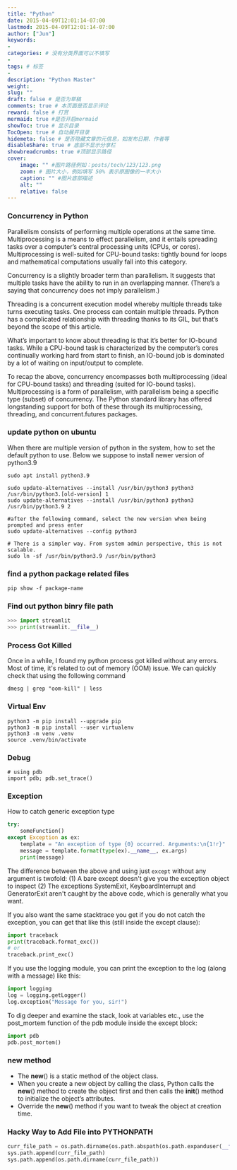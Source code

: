 ```yaml
---
title: "Python"
date: 2015-04-09T12:01:14-07:00
lastmod: 2015-04-09T12:01:14-07:00
author: ["Jun"]
keywords: 
- 
categories: # 没有分类界面可以不填写
- 
tags: # 标签
- 
description: "Python Master"
weight:
slug: ""
draft: false # 是否为草稿
comments: true # 本页面是否显示评论
reward: false # 打赏
mermaid: true #是否开启mermaid
showToc: true # 显示目录
TocOpen: true # 自动展开目录
hidemeta: false # 是否隐藏文章的元信息，如发布日期、作者等
disableShare: true # 底部不显示分享栏
showbreadcrumbs: true #顶部显示路径
cover:
    image: "" #图片路径例如：posts/tech/123/123.png
    zoom: # 图片大小，例如填写 50% 表示原图像的一半大小
    caption: "" #图片底部描述
    alt: ""
    relative: false
---
```


### Concurrency in Python
Parallelism consists of performing multiple operations at the same time. Multiprocessing is a means to effect parallelism, and it entails spreading tasks over a computer’s central processing units (CPUs, or cores). Multiprocessing is well-suited for CPU-bound tasks: tightly bound for loops and mathematical computations usually fall into this category.

Concurrency is a slightly broader term than parallelism. It suggests that multiple tasks have the ability to run in an overlapping manner. (There’s a saying that concurrency does not imply parallelism.)

Threading is a concurrent execution model whereby multiple threads take turns executing tasks. One process can contain multiple threads. Python has a complicated relationship with threading thanks to its GIL, but that’s beyond the scope of this article.

What’s important to know about threading is that it’s better for IO-bound tasks. While a CPU-bound task is characterized by the computer’s cores continually working hard from start to finish, an IO-bound job is dominated by a lot of waiting on input/output to complete.

To recap the above, concurrency encompasses both multiprocessing (ideal for CPU-bound tasks) and threading (suited for IO-bound tasks). Multiprocessing is a form of parallelism, with parallelism being a specific type (subset) of concurrency. The Python standard library has offered longstanding support for both of these through its multiprocessing, threading, and concurrent.futures packages.


### update python on ubuntu
When there are multiple version of python in the system, how to set the default python to use. Below we suppose to install newer version of python3.9
```
sudo apt install python3.9

sudo update-alternatives --install /usr/bin/python3 python3 /usr/bin/python3.[old-version] 1
sudo update-alternatives --install /usr/bin/python3 python3 /usr/bin/python3.9 2

#after the following command, select the new version when being prompted and press enter
sudo update-alternatives --config python3

# There is a simpler way. From system admin perspective, this is not scalable.
sudo ln -sf /usr/bin/python3.9 /usr/bin/python3
```

### find a python package related files
```
pip show -f package-name
```

### Find out python binry file path
```python
>>> import streamlit
>>> print(streamlit.__file__)
```


### Process Got Killed
Once in a while, I found my python process got killed without any errors. Most of time, it's related to out of memory (OOM) issue. We can quickly check that using the following command
```
dmesg | grep "oom-kill" | less
```


### Virtual Env
```
python3 -m pip install --upgrade pip
python3 -m pip install --user virtualenv
python3 -m venv .venv
source .venv/bin/activate
```

### Debug
```
# using pdb
import pdb; pdb.set_trace()
```

### Exception
How to catch generic exception type
```python
try:
    someFunction()
except Exception as ex:
    template = "An exception of type {0} occurred. Arguments:\n{1!r}"
    message = template.format(type(ex).__name__, ex.args)
    print(message)
```

The difference between the above and using just `except` without any argument is twofold: (1) A bare except doesn't give you the exception object to inspect (2) The exceptions SystemExit, KeyboardInterrupt and GeneratorExit aren't caught by the above code, which is generally what you want.

If you also want the same stacktrace you get if you do not catch the exception, you can get that like this (still inside the except clause):
```python
import traceback
print(traceback.format_exc())
# or
traceback.print_exc()
```

If you use the logging module, you can print the exception to the log (along with a message) like this:
```python
import logging
log = logging.getLogger()
log.exception("Message for you, sir!")
```

To dig deeper and examine the stack, look at variables etc., use the post_mortem function of the pdb module inside the except block:
```python
import pdb
pdb.post_mortem()
```

### new method
* The __new__() is a static method of the object class.
* When you create a new object by calling the class, Python calls the __new__() method to create the object first and then calls the __init__() method to initialize the object’s attributes.
* Override the __new__() method if you want to tweak the object at creation time.


### Hacky Way to Add File into PYTHONPATH
```python
curr_file_path = os.path.dirname(os.path.abspath(os.path.expanduser(__file__)))
sys.path.append(curr_file_path)
sys.path.append(os.path.dirname(curr_file_path))
```